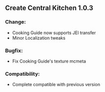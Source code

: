 ## Create Central Kitchen 1.0.3

### Change:
- Cooking Guide now supports JEI transfer
- Minor Localization tweaks

### Bugfix:
- Fix Cooking Guide's texture mcmeta

### Compatibility:
- Complete compatible with previous version
